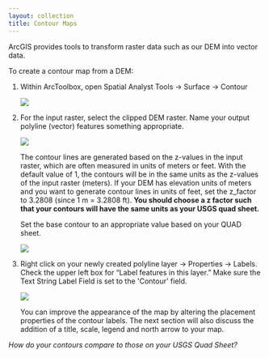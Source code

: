 ```yaml
---
layout: collection
title: Contour Maps
---
```


ArcGIS provides tools to transform raster data such as our DEM into vector data. 

To create a contour map from a DEM:

1. Within ArcToolbox, open Spatial Analyst Tools &#8594; Surface &#8594; Contour 

    <a href="{{ site.url }}/pictures/Contour1.png"><img src="{{ site.url }}/pictures/Contour1.png"></a>

2. For the input raster, select the clipped DEM raster. Name your output polyline (vector) features something appropriate. 

    <a href="{{ site.url }}/pictures/Contour2.png"><img src="{{ site.url }}/pictures/Contour2.png"></a> 

    The contour lines are generated based on the z-values in the input raster, which are often measured in units of meters or feet. With the default value of 1, the contours will be in the same units as the z-values of the input raster (meters). If your DEM has elevation units of meters and you want to generate contour lines in units of feet, set the z_factor to 3.2808 (since 1 m = 3.2808 ft). **You should choose a z factor such that your contours will have the same units as your USGS quad sheet.**

    Set the base contour to an appropriate value based on your QUAD sheet. 

    <a href="{{ site.url }}/pictures/Contour4.png"><img src="{{ site.url }}/pictures/Contour4.png"></a> 


 3. Right click on your newly created polyline layer &#8594; Properties &#8594; Labels. Check the upper left box for “Label features in this layer.”  Make sure the Text String Label Field is set to the 'Contour' field. 

     <a href="{{ site.url }}/pictures/Contour3.png"><img src="{{ site.url }}/pictures/Contour3.png"></a> 

     You can improve the appearance of the map by altering the placement properties of the contour labels. The next section will also discuss the addition of a title, scale, legend and north arrow to your map.

*How do your contours compare to those on your USGS Quad Sheet?* 